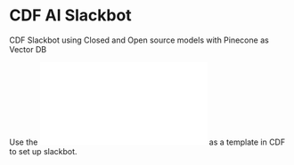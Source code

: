 # CDF AI Slackbot
CDF Slackbot using Closed and Open source models with Pinecone as Vector DB

Use the ![SKO_Demo_-_Slack_Bot_GenAI.json](/SKO_Demo_-_Slack_Bot_GenAI.json) as a template in CDF to set up slackbot.